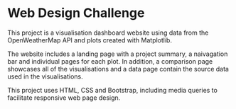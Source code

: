 # Web Design Challenge

This project is a visualisation dashboard website using data from the OpenWeatherMap API and plots created with Matplotlib.  

The website includes a landing page with a project summary, a naivagation bar and individual pages for each plot. In addition, a comparison page showcases all of the visualisations and a data page contain the source data used in the visualisations.

This project uses HTML, CSS and Bootstrap, including media queries to facilitate responsive web page design.

